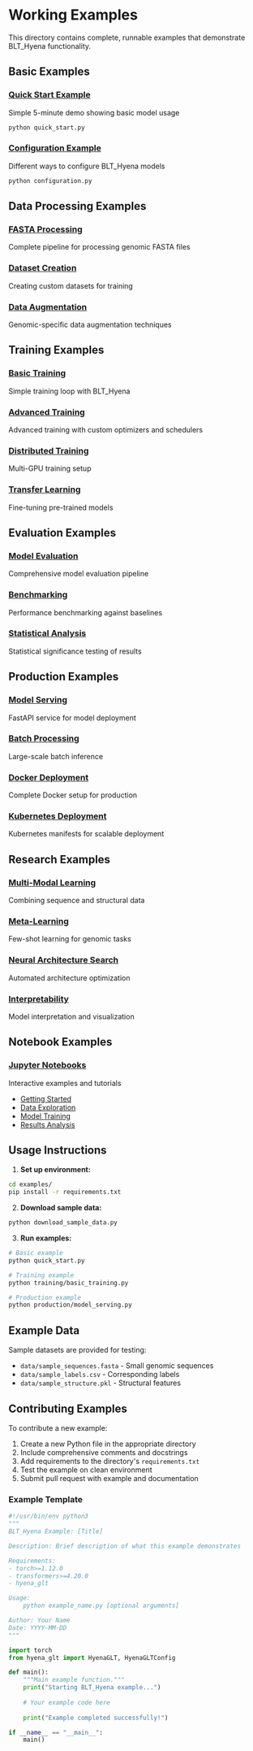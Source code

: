 # Working Examples

This directory contains complete, runnable examples that demonstrate BLT_Hyena functionality.

## Basic Examples

### [Quick Start Example](quick_start.py)
Simple 5-minute demo showing basic model usage
```bash
python quick_start.py
```

### [Configuration Example](configuration.py)
Different ways to configure BLT_Hyena models
```bash
python configuration.py
```

## Data Processing Examples

### [FASTA Processing](data_processing/fasta_processing.py)
Complete pipeline for processing genomic FASTA files

### [Dataset Creation](data_processing/dataset_creation.py)
Creating custom datasets for training

### [Data Augmentation](data_processing/data_augmentation.py)
Genomic-specific data augmentation techniques

## Training Examples

### [Basic Training](training/basic_training.py)
Simple training loop with BLT_Hyena

### [Advanced Training](training/advanced_training.py)
Advanced training with custom optimizers and schedulers

### [Distributed Training](training/distributed_training.py)
Multi-GPU training setup

### [Transfer Learning](training/transfer_learning.py)
Fine-tuning pre-trained models

## Evaluation Examples

### [Model Evaluation](evaluation/model_evaluation.py)
Comprehensive model evaluation pipeline

### [Benchmarking](evaluation/benchmarking.py)
Performance benchmarking against baselines

### [Statistical Analysis](evaluation/statistical_analysis.py)
Statistical significance testing of results

## Production Examples

### [Model Serving](production/model_serving.py)
FastAPI service for model deployment

### [Batch Processing](production/batch_processing.py)
Large-scale batch inference

### [Docker Deployment](production/docker/)
Complete Docker setup for production

### [Kubernetes Deployment](production/kubernetes/)
Kubernetes manifests for scalable deployment

## Research Examples

### [Multi-Modal Learning](research/multimodal_learning.py)
Combining sequence and structural data

### [Meta-Learning](research/meta_learning.py)
Few-shot learning for genomic tasks

### [Neural Architecture Search](research/nas_example.py)
Automated architecture optimization

### [Interpretability](research/interpretability.py)
Model interpretation and visualization

## Notebook Examples

### [Jupyter Notebooks](notebooks/)
Interactive examples and tutorials
- [Getting Started](notebooks/01_getting_started.ipynb)
- [Data Exploration](notebooks/02_data_exploration.ipynb)
- [Model Training](notebooks/03_model_training.ipynb)
- [Results Analysis](notebooks/04_results_analysis.ipynb)

## Usage Instructions

1. **Set up environment:**
```bash
cd examples/
pip install -r requirements.txt
```

2. **Download sample data:**
```bash
python download_sample_data.py
```

3. **Run examples:**
```bash
# Basic example
python quick_start.py

# Training example
python training/basic_training.py

# Production example
python production/model_serving.py
```

## Example Data

Sample datasets are provided for testing:
- `data/sample_sequences.fasta` - Small genomic sequences
- `data/sample_labels.csv` - Corresponding labels
- `data/sample_structure.pkl` - Structural features

## Contributing Examples

To contribute a new example:

1. Create a new Python file in the appropriate directory
2. Include comprehensive comments and docstrings
3. Add requirements to the directory's `requirements.txt`
4. Test the example on clean environment
5. Submit pull request with example and documentation

### Example Template

```python
#!/usr/bin/env python3
"""
BLT_Hyena Example: [Title]

Description: Brief description of what this example demonstrates

Requirements:
- torch>=1.12.0
- transformers>=4.20.0
- hyena_glt

Usage:
    python example_name.py [optional arguments]

Author: Your Name
Date: YYYY-MM-DD
"""

import torch
from hyena_glt import HyenaGLT, HyenaGLTConfig

def main():
    """Main example function."""
    print("Starting BLT_Hyena example...")
    
    # Your example code here
    
    print("Example completed successfully!")

if __name__ == "__main__":
    main()
```
